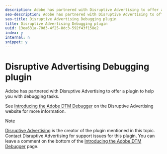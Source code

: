 ```yaml
---
description: Adobe has partnered with Disruptive Advertising to offer a plugin to help you with debugging tasks.
seo-description: Adobe has partnered with Disruptive Advertising to offer a plugin to help you with debugging tasks.
seo-title: Disruptive Advertising Debugging plugin
title: Disruptive Advertising Debugging plugin
uuid: 13ea631a-70d3-4f25-8dc3-592f43f158e2
index: y
internal: n
snippet: y
---
```


# Disruptive Advertising Debugging plugin

Adobe has partnered with Disruptive Advertising to offer a plugin to help you with debugging tasks.

See [Introducing the Adobe DTM Debugger](https://www.disruptiveadvertising.com/analytics/introducing-the-adobe-dtm-debugger/) on the Disruptive Advertising website for more information.

>[!NOTE]
>
>[Disruptive Advertising](http://www.disruptiveadvertising.com) is the creator of the plugin mentioned in this topic. Contact Disruptive Advertising for support issues for this plugin. You can leave a comment on the bottom of the [Introducing the Adobe DTM Debugger](https://www.disruptiveadvertising.com/analytics/introducing-the-adobe-dtm-debugger/) page.


